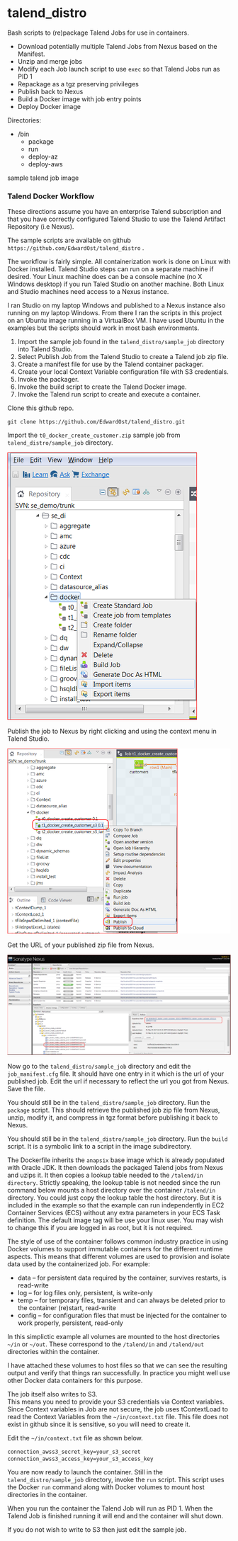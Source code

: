 # talend_distro

Bash scripts to (re)package Talend Jobs for use in containers.

* Download potentially multiple Talend Jobs from Nexus based on the Manifest.
* Unzip and merge jobs
* Modify each Job launch script to use `exec` so that Talend Jobs run as PID 1
* Repackage as a tgz preserving privileges
* Publish back to Nexus
* Build a Docker image with job entry points
* Deploy Docker image

Directories:

* /bin
    * package
    * run
    * deploy-az
    * deploy-aws

sample talend job image

### Talend Docker Workflow

These directions assume you have an enterprise Talend subscription and that you have correctly configured Talend Studio to use the Talend Artifact Repository (i.e Nexus).

The sample scripts are available on github `https://github.com/EdwardOst/talend_distro` .

The workflow is fairly simple.
All containerization work is done on Linux with Docker installed.
Talend Studio steps can run on a separate machine if desired.
Your Linux machine does can be a console machine (no X Windows desktop) if you run Taled Studio on another machine.
Both Linux and Studio machines need access to a Nexus instance.

I ran Studio on my laptop Windows and published to a Nexus instance also running on my laptop Windows.
From there I ran the scripts in this project on an Ubuntu image running in a VirtualBox VM.
I have used Ubuntu in the examples but the scripts should work in most bash environments.

1.  Import the sample job found in the `talend_distro/sample_job` directory into Talend Studio. 
2.  Select Publish Job from the Talend Studio to create a Talend job zip file.
3.  Create a manifest file for use by the Talend container packager.
4.  Create your local Context Variable configuration file with S3 credentials.
5.  Invoke the packager.
6.  Invoke the build script to create the Talend Docker image.
7.  Invoke the Talend run script to create and execute a container.

Clone this github repo.

    git clone https://github.com/EdwardOst/talend_distro.git

Import the `t0_docker_create_customer.zip` sample job from `talend_distro/sample_job` directory.

![import_job](pictures/00_import_job_a.png)

Publish the job to Nexus by right clicking and using the context menu in Talend Studio.

![publish job](pictures/01_publish_job.png)

Get the URL of your published zip file from Nexus.

![get nexus job url](pictures/02_nexus_get_job_url.png)

Now go to the `talend_distro/sample_job` directory and edit the `job_manifest.cfg` file.
It should have one entry in it which is the url of your published job.
Edit the url if necessary to reflect the url you got from Nexus.  Save the file.

You should still be in the `talend_distro/sample_job` directory.
Run the `package` script.
This should retrieve the published job zip file from Nexus, unzip, modify it, and compress in tgz format before publishing it back to Nexus.
 
You should still be in the `talend_distro/sample_job` directory.
Run the `build` script.
It is a symbolic link to a script in the image subdirectory.

The Dockerfile inherits the `anapsix` base image which is already populated with Oracle JDK.
It then downloads the packaged Talend jobs from Nexus and uzips it.
It then copies a lookup table needed to the `/talend/in directory`.
Strictly speaking, the lookup table is not needed since the run command below mounts a host directory over the container `/talend/in` directory.
You could just copy the lookup table the host directory.
But it is included in the example so that the example can run independently in EC2 Container Services (ECS) without any extra parameters in your ECS Task definition.
The default image tag will be use your linux user.  You may wish to change this if you are logged in as root, but it is not required.


The style of use of the container follows common industry practice in using Docker volumes to support immutable containers for the different runtime aspects.
This means that different volumes are used to provision and isolate data used by the containerized job.  For example:

* data – for persistent data required by the container, survives restarts, is read-write
* log – for log files only, persistent, is write-only
* temp – for temporary files, transient and can always be deleted prior to the container (re)start, read-write
* config – for configuration files that must be injected for the container to work properly, persistent, read-only

In this simplictic example all volumes are mounted to the host directories  `~/in` or `~/out`.  These correspond to the `/talend/in` and `/talend/out` directories within the container.

I have attached these volumes to host files so that we can see the resulting output and verify that things ran successfully.  In practice you might well use other Docker data containers for this purpose.

The job itself also writes to S3.  
This means you need to provide your S3 credentials via Context variables.
Since Context variables in Job are not secure, the job uses tContextLoad to read the Context Variables from the `~/in/context.txt` file.
This file does not exist in github since it is sensitive, so you will need to create it.

Edit the `~/in/context.txt` file as shown below.

    connection_awss3_secret_key=your_s3_secret
    connection_awss3_access_key=your_s3_access_key

You are now ready to launch the container.  Still in the `talend_distro/sample_job` directory, invoke the `run` script.  This script uses the Docker `run` command along with Docker volumes to mount host directories in the container.

When you run the container the Talend Job will run as PID 1.  When the Talend Job is finished running it will end and the container will shut down.

If you do not wish to write to S3 then just edit the sample job.
